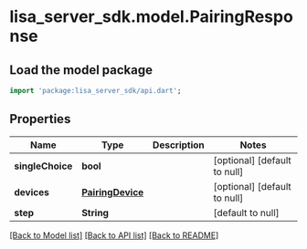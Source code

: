 # lisa_server_sdk.model.PairingResponse

## Load the model package
```dart
import 'package:lisa_server_sdk/api.dart';
```

## Properties
Name | Type | Description | Notes
------------ | ------------- | ------------- | -------------
**singleChoice** | **bool** |  | [optional] [default to null]
**devices** | [**PairingDevice**](PairingDevice.md) |  | [optional] [default to null]
**step** | **String** |  | [default to null]

[[Back to Model list]](../README.md#documentation-for-models) [[Back to API list]](../README.md#documentation-for-api-endpoints) [[Back to README]](../README.md)



